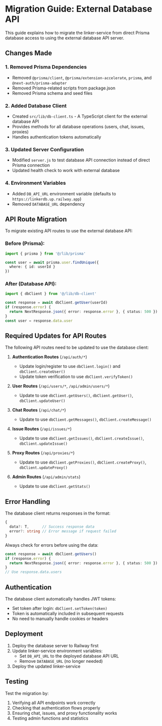 # Migration Guide: External Database API

This guide explains how to migrate the linker-service from direct Prisma database access to using the external database API server.

## Changes Made

### 1. Removed Prisma Dependencies
- Removed `@prisma/client`, `@prisma/extension-accelerate`, `prisma`, and `@next-auth/prisma-adapter`
- Removed Prisma-related scripts from package.json
- Removed Prisma schema and seed files

### 2. Added Database Client
- Created `src/lib/db-client.ts` - A TypeScript client for the external database API
- Provides methods for all database operations (users, chat, issues, proxies)
- Handles authentication tokens automatically

### 3. Updated Server Configuration
- Modified `server.js` to test database API connection instead of direct Prisma connection
- Updated health check to work with external database

### 4. Environment Variables
- Added `DB_API_URL` environment variable (defaults to `https://linkerdb.up.railway.app`)
- Removed `DATABASE_URL` dependency

## API Route Migration

To migrate existing API routes to use the external database API:

### Before (Prisma):
```typescript
import { prisma } from '@/lib/prisma'

const user = await prisma.user.findUnique({
  where: { id: userId }
})
```

### After (Database API):
```typescript
import { dbClient } from '@/lib/db-client'

const response = await dbClient.getUser(userId)
if (response.error) {
  return NextResponse.json({ error: response.error }, { status: 500 })
}
const user = response.data.user
```

## Required Updates for API Routes

The following API routes need to be updated to use the database client:

1. **Authentication Routes** (`/api/auth/*`)
   - Update login/register to use `dbClient.login()` and `dbClient.createUser()`
   - Update token verification to use `dbClient.verifyToken()`

2. **User Routes** (`/api/users/*`, `/api/admin/users/*`)
   - Update to use `dbClient.getUsers()`, `dbClient.getUser()`, `dbClient.updateUser()`

3. **Chat Routes** (`/api/chat/*`)
   - Update to use `dbClient.getMessages()`, `dbClient.createMessage()`

4. **Issue Routes** (`/api/issues/*`)
   - Update to use `dbClient.getIssues()`, `dbClient.createIssue()`, `dbClient.updateIssue()`

5. **Proxy Routes** (`/api/proxies/*`)
   - Update to use `dbClient.getProxies()`, `dbClient.createProxy()`, `dbClient.updateProxy()`

6. **Admin Routes** (`/api/admin/stats`)
   - Update to use `dbClient.getStats()`

## Error Handling

The database client returns responses in the format:
```typescript
{
  data?: T,      // Success response data
  error?: string // Error message if request failed
}
```

Always check for errors before using the data:
```typescript
const response = await dbClient.getUsers()
if (response.error) {
  return NextResponse.json({ error: response.error }, { status: 500 })
}
// Use response.data.users
```

## Authentication

The database client automatically handles JWT tokens:
- Set token after login: `dbClient.setToken(token)`
- Token is automatically included in subsequent requests
- No need to manually handle cookies or headers

## Deployment

1. Deploy the database server to Railway first
2. Update linker-service environment variables:
   - Set `DB_API_URL` to the deployed database API URL
   - Remove `DATABASE_URL` (no longer needed)
3. Deploy the updated linker-service

## Testing

Test the migration by:
1. Verifying all API endpoints work correctly
2. Checking that authentication flows properly
3. Ensuring chat, issues, and proxy functionality works
4. Testing admin functions and statistics
